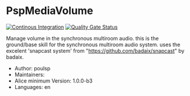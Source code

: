 # PspMediaVolume

[![Continous Integration](https://gitlab.com/project-alice-assistant/skills/skill_PspMediaVolume/badges/master/pipeline.svg)](https://gitlab.com/project-alice-assistant/skills/skill_PspMediaVolume/pipelines/latest) [![Quality Gate Status](https://sonarcloud.io/api/project_badges/measure?project=project-alice-assistant_skill_PspMediaVolume&metric=alert_status)](https://sonarcloud.io/dashboard?id=project-alice-assistant_skill_PspMediaVolume)

Manage volume in the synchronous multiroom audio. this is the ground/base skill for the synchronous multiroom audio system.  uses the excelent 'snapcast system' from "https://github.com/badaix/snapcast" by badaix.

- Author: poulsp
- Maintainers: 
- Alice minimum Version: 1.0.0-b3
- Languages:
    en

